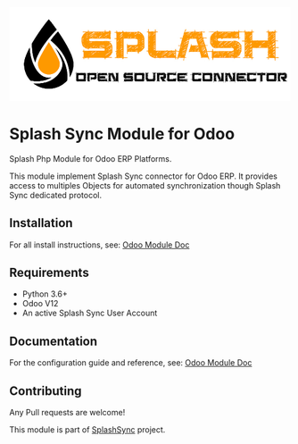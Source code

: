 [![N|Solid](https://github.com/SplashSync/Php-Core/blob/master/Resources/img/fake-image2.jpg)](http://www.splashsync.com)
# Splash Sync Module for Odoo
Splash Php Module for Odoo ERP Platforms.

This module implement Splash Sync connector for Odoo ERP. 
It provides access to multiples Objects for automated synchronization though Splash Sync dedicated protocol.

## Installation

For all install instructions, see: [Odoo Module Doc](https://splashsync.gitlab.io/Odoo/start.html)

## Requirements

* Python 3.6+
* Odoo V12
* An active Splash Sync User Account

## Documentation

For the configuration guide and reference, see: [Odoo Module Doc](https://splashsync.gitlab.io/Odoo/)

## Contributing

Any Pull requests are welcome! 

This module is part of [SplashSync](http://www.splashsync.com) project.
